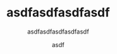 ---
  audience: "community_college"
  author: "asdf"
  description: "asdfasdfasdfasdfase"
  difficulty: "advanced"
  date_posted: "2019-07-31"
  osm_username: "asdf"
  filename: "1564625791589-zip_code_lat_lng.pdf"
  group: ""
  layout: "project"
  preparation_time: "two_to_four_hours"
  project_time: "one_hour"
  subtitle: "asdfasdfasdfasdfasdf"
  thumbnail: "1564625782763-20180228_203552.jpg"
  title: "asdfasdfasdfasdf"
  type: "desktop"
  url: "2019-07-31-21854"

---